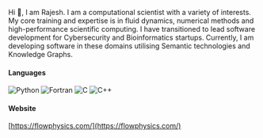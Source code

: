 Hi 👋, I am Rajesh. I am a computational scientist with a variety of interests. My core training and expertise is in fluid dynamics, numerical methods and high-performance scientific computing. I have transitioned to lead software development for Cybersecurity and Bioinformatics startups. Currently, I am developing software in these domains utilising Semantic technologies and Knowledge Graphs. 

#### Languages
![Python](https://img.shields.io/badge/-Python-4B8BBE?&logo=Python&logoColor=fff)
![Fortran](https://img.shields.io/badge/-Fortran-734f96?&logo=Fortran)
![C](https://img.shields.io/badge/-C-888?&logo=C&logoColor=fff)
![C++](https://img.shields.io/badge/-C++-00599C?&logo=c%2b%2b)

#### Website
[https://flowphysics.com/](https://flowphysics.com/)

<!--
**rajesh-ae/rajesh-ae** is a ✨ _special_ ✨ repository because its `README.md` (this file) appears on your GitHub profile.

Here are some ideas to get you started:

- 🔭 I’m currently working on ...
- 🌱 I’m currently learning ...
- 👯 I’m looking to collaborate on ...
- 🤔 I’m looking for help with ...
- 💬 Ask me about ...
- 📫 How to reach me: ...
- 😄 Pronouns: ...
- ⚡ Fun fact: ...
-->

